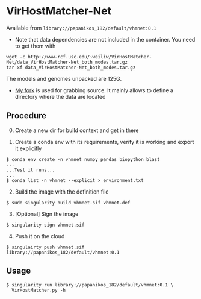 # VirHostMatcher-Net

Available from `library://papanikos_182/default/vhmnet:0.1`

* Note that data dependencies are not included in the container.
You need to get them with 
```
wget -c http://www-rcf.usc.edu/~weiliw/VirHostMatcher-Net/data_VirHostMatcher-Net_both_modes.tar.gz    
tar xf data_VirHostMatcher-Net_both_modes.tar.gz
```
The models and genomes unpacked are 125G.

* [My fork](https://github.com/papanikos/VirHostMatcher-Net)
is used for grabbing source. It mainly allows to define a directory 
where the data are located

## Procedure

0. Create a new dir for build context and get in there

1. Create a conda env with its requirements, verify it is working and export
it explicitly

```
$ conda env create -n vhmnet numpy pandas biopython blast
...
...Test it runs...
...
$ conda list -n vhmnet --explicit > environment.txt
```

2. Build the image with the definition file
```
$ sudo singularity build vhmnet.sif vhmnet.def
```

3. [Optional] Sign the image
```
$ singularity sign vhmnet.sif
```

4. Push it on the cloud
```
$ singulairty push vhmnet.sif library://papanikos_182/default/vhmnet:0.1
```

## Usage

```
$ singularity run library://papanikos_182/default/vhmnet:0.1 \
  VirHostMatcher.py -h
```

